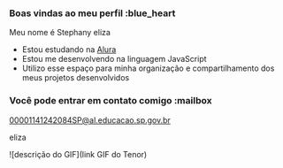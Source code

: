 ### Boas vindas ao meu perfil :blue_heart

Meu nome é Stephany eliza

- Estou estudando na [Alura](https://www.alura.com.br)
- Estou me desenvolvendo na linguagem JavaScript
- Utilizo esse espaço para minha organização e compartilhamento dos meus projetos desenvolvidos

### Você pode entrar em contato comigo :mailbox

00001141242084SP@al.educacao.sp.gov.br

eliza

![descrição do GIF](link GIF do Tenor)
